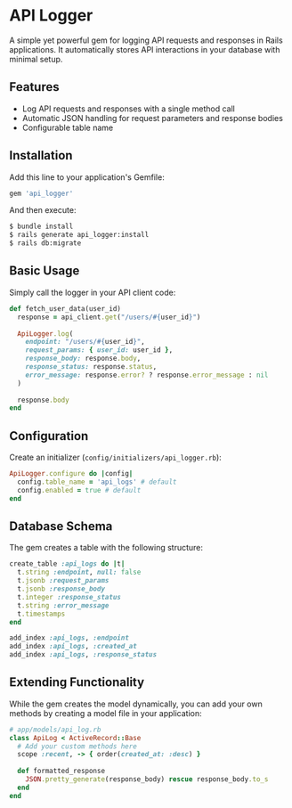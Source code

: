# API Logger

A simple yet powerful gem for logging API requests and responses in Rails applications. It automatically stores API interactions in your database with minimal setup.

## Features

- Log API requests and responses with a single method call
- Automatic JSON handling for request parameters and response bodies
- Configurable table name

## Installation

Add this line to your application's Gemfile:

```ruby
gem 'api_logger'
```

And then execute:

```bash
$ bundle install
$ rails generate api_logger:install
$ rails db:migrate
```

## Basic Usage

Simply call the logger in your API client code:

```ruby
def fetch_user_data(user_id)
  response = api_client.get("/users/#{user_id}")
  
  ApiLogger.log(
    endpoint: "/users/#{user_id}",
    request_params: { user_id: user_id },
    response_body: response.body,
    response_status: response.status,
    error_message: response.error? ? response.error_message : nil
  )
  
  response.body
end
```

## Configuration

Create an initializer (`config/initializers/api_logger.rb`):

```ruby
ApiLogger.configure do |config|
  config.table_name = 'api_logs' # default
  config.enabled = true # default
end
```

## Database Schema

The gem creates a table with the following structure:

```ruby
create_table :api_logs do |t|
  t.string :endpoint, null: false
  t.jsonb :request_params
  t.jsonb :response_body
  t.integer :response_status
  t.string :error_message
  t.timestamps
end

add_index :api_logs, :endpoint
add_index :api_logs, :created_at
add_index :api_logs, :response_status
```

## Extending Functionality

While the gem creates the model dynamically, you can add your own methods by creating a model file in your application:

```ruby
# app/models/api_log.rb
class ApiLog < ActiveRecord::Base
  # Add your custom methods here
  scope :recent, -> { order(created_at: :desc) }
  
  def formatted_response
    JSON.pretty_generate(response_body) rescue response_body.to_s
  end
end
```
